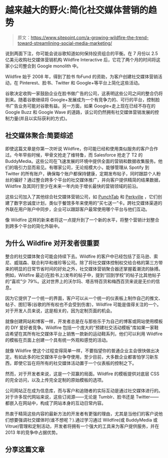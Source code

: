 # 越来越大的野火:简化社交媒体营销的趋势

> 原文：<https://www.sitepoint.com/a-growing-wildfire-the-trend-toward-streamlining-social-media-marketing/>

说到两面下注，你可能会说谷歌知道如何保持投资组合的平衡。在 7 月份以 2.5 亿美元收购社交媒体营销机构 Wildfire Interactive 后，它花了两个月的时间将这家小公司整合到 Google monolith 中。

Wildfire 始于 2008 年，得到了脸书 fbFund 的资助，为客户创建社交媒体营销活动，在 Pinterest、脸书、Twitter 和 Google+等平台上简化这些活动。

谷歌决定收购一家鼓励企业在脸书做广告的公司，这表明这些公司之间的整合仍将到来。随着谷歌继续将 Google+发展成为一个有竞争力的、可行的平台，控制脸书广告业务可能对谷歌有益。另一方面，如果 Google+走上现在已经不存在的 Google Buzz 和 Google Wave 的道路，该公司仍然拥有社交媒体营销发展的控制力量(并且以实际获利的方式)。

## 社交媒体聚合:简要综述

即使这篇文章是你第一次听说 Wildfire，你可能已经和使用类似服务的客户合作过。今年早些时候，甲骨文抢走了维特鲁，而 Salesforce 抢走了 T2 的 BuddyMedia。这些公司在飞速发展的环境中提供全面的营销和数据收集服务。他们的吸引力显而易见。有哪家公司，无论规模大小，能够管理从 Spotify 到 Twitter 的所有账户，确保每个账户都保持健康，定期发布帖子，同时跟踪个人粉丝的偏好？通过整合跨多个平台的社交媒体推广，并向客户提供精简的结果数据，Wildfire 及其同行至少在未来一年内处于增长最快的营销领域的前沿。

这些公司加入了其他综合社交媒体营销公司，如 [PunchTab](https://web.archive.org/web/20121014153912/http://www.punchtab.com:80/ "PunchTab") 和 [Perkville](https://www.perkville.com/ "Perkville") ，它们创建了数字忠诚度计划，类似于餐馆多年来使用的“买七送一”卡。跨社交媒体渠道的外联在用户账户中同步，企业可以跟踪客户最常使用哪个平台与他们互动。

像 Wildfire 这样的新来者将这一点提升到了一个新的水平，将整个营销计划整合到跨多个平台的简化外联中。

## 为什么 Wildfire 对开发者很重要

整合的社交媒体聚合可能会持续下去。Wildfire 的客户中已经包括了亚马逊、索尼、威瑞森、联合利华和维珍等公司。除了将社交媒体控制权交给合格的第三方带来的明显的日常节省时间的好处之外，社交媒体营销聚合器还掌握着潮流的脉搏。例如，Wildfire 最近(在脸书上)发布的帖子中，提到“回到学校”的帖子比其他帖子的“喜欢”少 79%。这对世界上的沃尔玛、塔吉特百货和梅西百货来说是无价的信息。

因为它提供了一个统一的界面，客户可以从一个统一的仪表板上制作自己的推文、帖子、图钉等(谷歌的所有权也不会受到伤害)，Wildfire 可能是值得关注的一个。对于开发人员来说，这是相关的，因为定制页面的机会。

就像创建网站和博客一样，开发者总是在与那些乐于为自己的博客或网站使用模板的 DIY 爱好者竞争。Wildfire 包括一个庞大的“预建社交活动模板”库如果一家鞋店希望在其所有社交媒体平台上销售一款新的运动鞋系列，他们可以利用 Wildfire 的模板在页面上创建一个具有统一外观和感觉的活动。

就像 Wildfire 使这个过程变得简单一样，不要指望你的普通企业主会很快做出决定。有如此多的社交媒体平台争夺使用，至少目前，大多数企业都害怕学习新东西，即使它旨在将所有的社交媒体活动置于一个仪表板的控制之下。

然而，对于开发者来说，这是一个双赢的局面。Wildfire 的模板提供对底层 CSS 的完全访问，以及上传完全定制的原始模板的选项。

公司网站正在成为信息库，而与客户和追随者的实际互动是通过社交媒体进行的。对于许多现代网站来说，这些订阅源——无论是 Tumblr、脸书还是 Twitter——都嵌入在网站中，构成了网站本身的互动日常内容。

热衷于精简这些内容的最新方法的开发者有更强的理由，尤其是当他们的客户说他们想要强调社交媒体时(谁不想呢？).通过学习通过 Wildfire(或 BuddyMedia 或 Vitrue)管理和定制活动，开发者将拥有一个强大的工具来为客户提供服务，并在 2013 年的竞争中占据优势。

## 分享这篇文章